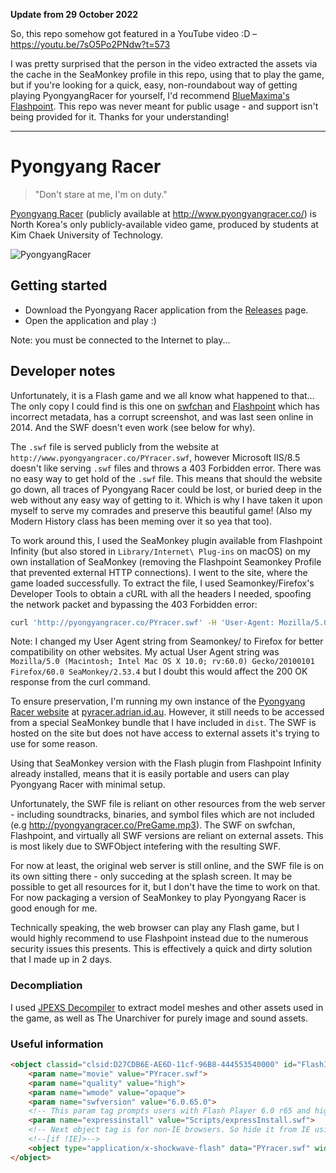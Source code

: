**Update from 29 October 2022**

So, this repo somehow got featured in a YouTube video :D – https://youtu.be/7sO5Po2PNdw?t=573

I was pretty surprised that the person in the video extracted the assets via the cache in the SeaMonkey profile in this repo, using that to play the game, but if you're looking for a quick, easy, non-roundabout way of getting playing PyongyangRacer for yourself, I'd recommend [BlueMaxima's Flashpoint](https://bluemaxima.org/flashpoint/). This repo was never meant for public usage - and support isn't being provided for it. Thanks for your understanding!

***

# Pyongyang Racer
> "Don't stare at me, I'm on duty."

[Pyongyang Racer](https://en.wikipedia.org/wiki/Pyongyang_Racer) (publicly available at http://www.pyongyangracer.co/) is North Korea's only publicly-available video game, produced by students at Kim Chaek University of Technology. 

![PyongyangRacer](https://user-images.githubusercontent.com/36395320/117536406-2c24c400-b03e-11eb-8c3b-842d21eba56f.jpg)

## Getting started

- Download the Pyongyang Racer application from the [Releases](https://github.com/aidswidjaja/PyongyangRacer/releases) page.
- Open the application and play :)

Note: you must be connected to the Internet to play...

## Developer notes

Unfortunately, it is a Flash game and we all know what happened to that... The only copy I could find is this one on [swfchan](http://swfchan.com/29/143906/?Pyongyang+Racer+-+Koryo+Tours.swf) and [Flashpoint](https://bluemaxima.org/flashpoint/) which has incorrect metadata, has a corrupt screenshot, and was last seen online in 2014. And the SWF doesn't even work (see below for why).

The `.swf` file is served publicly from the website at `http://www.pyongyangracer.co/PYracer.swf`, however Microsoft IIS/8.5 doesn't like serving `.swf` files and throws a 403 Forbidden error. There was no easy way to get hold of the `.swf` file. This means that should the website go down, all traces of Pyongyang Racer could be lost, or buried deep in the web without any easy way of getting to it. Which is why I have taken it upon myself to serve my comrades and preserve this beautiful game! (Also my Modern History class has been meming over it so yea that too).

To work around this, I used the SeaMonkey plugin available from Flashpoint Infinity (but also stored in `Library/Internet\ Plug-ins` on macOS) on my own installation of SeaMonkey (removing the Flashpoint Seamonkey Profile that prevented external HTTP connections). I went to the site, where the game loaded successfully. To extract the file, I used Seamonkey/Firefox's Developer Tools to obtain a cURL with all the headers I needed, spoofing the network packet and bypassing the 403 Forbidden error:

```bash
curl 'http://pyongyangracer.co/PYracer.swf' -H 'User-Agent: Mozilla/5.0 (Macintosh; Intel Mac OS X 11.3; rv:88.0) Gecko/20100101 Firefox/88.0' -H 'Accept: text/html,application/xhtml+xml,application/xml;q=0.9,*/*;q=0.8' -H 'Accept-Language: en-US,en;q=0.5' --compressed -H 'Referer: http://pyongyangracer.co/index.html' -H 'Cookie: __utma=212429845.1318411643.1620428083.1620445834.1620453914.3; __utmz=212429845.1620428083.1.1.utmcsr=(direct)|utmccn=(direct)|utmcmd=(none); __utmb=212429845.3.10.1620453914; __utmc=212429845; __utmt=1' -H 'DNT: 1' -H 'Connection: keep-alive' --output PYracer.swf
```

Note: I changed my User Agent string from Seamonkey/ to Firefox for better compatibility on other websites. My actual User Agent string was `Mozilla/5.0 (Macintosh; Intel Mac OS X 10.0; rv:60.0) Gecko/20100101 Firefox/60.0 SeaMonkey/2.53.4` but I doubt this would affect the 200 OK response from the curl command.

To ensure preservation, I'm running my own instance of the [Pyongyang Racer website](https://pyongyangracer.co) at [pyracer.adrian.id.au](https://pyracer.adrian.id.au). However, it still needs to be accessed from a special SeaMonkey bundle that I have included in `dist`. The SWF is hosted on the site but does not have access to external assets it's trying to use for some reason.

Using that SeaMonkey version with the Flash plugin from Flashpoint Infinity already installed, means that it is easily portable and users can play Pyongyang Racer with minimal setup.

Unfortunately, the SWF file is reliant on other resources from the web server - including soundtracks, binaries, and symbol files which are not included (e.g http://pyongyangracer.co/PreGame.mp3). The SWF on swfchan, Flashpoint, and virtually all SWF versions are reliant on external assets. This is most likely due to SWFObject intefering with the resulting SWF.

For now at least, the original web server is still online, and the SWF file is on its own sitting there - only succeding at the splash screen. It may be possible to get all resources for it, but I don't have the time to work on that. For now packaging a version of SeaMonkey to play Pyongyang Racer is good enough for me.

Technically speaking, the web browser can play any Flash game, but I would highly recommend to use Flashpoint instead due to the numerous security issues this presents. This is effectively a quick and dirty solution that I made up in 2 days.

### Decompliation

I used [JPEXS Decompiler](https://github.com/jindrapetrik/jpexs-decompiler) to extract model meshes and other assets used in the game, as well as The Unarchiver for purely image and sound assets.

### Useful information

```html
<object classid="clsid:D27CDB6E-AE6D-11cf-96B8-444553540000" id="FlashID" title="Pyongyang Racer" style="visibility: visible;" width="760" height="500">
    <param name="movie" value="PYracer.swf">
    <param name="quality" value="high">
    <param name="wmode" value="opaque">
    <param name="swfversion" value="6.0.65.0">
    <!-- This param tag prompts users with Flash Player 6.0 r65 and higher to download the latest version of Flash Player. Delete it if you don’t want users to see the prompt. -->
    <param name="expressinstall" value="Scripts/expressInstall.swf">
    <!-- Next object tag is for non-IE browsers. So hide it from IE using IECC. -->
    <!--[if !IE]>-->
    <object type="application/x-shockwave-flash" data="PYracer.swf" width="760" height="500">
</object>
```
